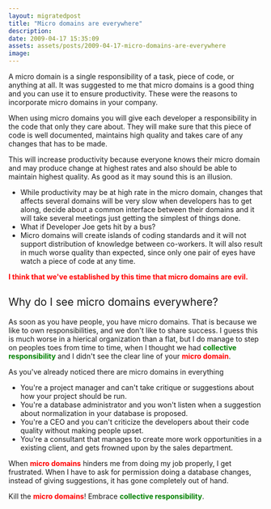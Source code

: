 ```yaml
---
layout: migratedpost
title: "Micro domains are everywhere"
description:
date: 2009-04-17 15:35:09
assets: assets/posts/2009-04-17-micro-domains-are-everywhere
image: 
---
```


A micro domain is a single responsibility of a task, piece of code, or anything at all. It was suggested to me that micro domains is a good thing and you can use it to ensure productivity. These were the reasons to incorporate micro domains in your company.

When using micro domains you will give each developer a responsibility in the code that only they care about. They will make sure that this piece of code is well documented, maintains high quality and takes care of any changes that has to be made.

This will increase productivity because everyone knows their micro domain and may produce change at highest rates and also should be able to maintain highest quality. As good as it may sound this is an illusion.
<ul>
 <li>While productivity may be at high rate in the micro domain, changes that affects several domains will be very slow when developers has to get along, decide about a common interface between their domains and it will take several meetings just getting the simplest of things done.</li>
 <li>What if Developer Joe gets hit by a bus?</li>
 <li> Micro domains will create islands of coding standards and it will not support distribution of knowledge between co-workers. It will also result in much worse quality than expected, since only one pair of eyes have watch a piece of code at any time.</li>
</ul>
<strong><span style="color: #ff0000;">I think that we've established by this time that micro domains are evil. </span></strong>
<h2><span style="font-weight: normal;">Why do I see micro domains everywhere?</span></h2>
As soon as you have people, you have micro domains. That is because we like to own responsibilities, and we don't like to share success. I guess this is much worse in a hierical organization than a flat, but I do manage to step on peoples toes from time to time, when I thought we had <span style="color: #008000;"><strong>collective responsibility</strong></span> and I didn't see the clear line of your <span style="color: #ff0000;"><strong>micro domain</strong></span>.

As you've already noticed there are micro domains in everything
<ul>
 <li>You're a project manager and can't take critique or suggestions about how your project should be run.</li>
 <li>You're a database administrator and you won't listen when a suggestion about normalization in your database is proposed.</li>
 <li>You're a CEO and you can't criticize the developers about their code quality without making people upset.</li>
 <li>You're a consultant that manages to create more work opportunities in a existing client, and gets frowned upon by the sales department.</li>
</ul>
When <span style="color: #ff0000;"><strong>micro domains</strong></span> hinders me from doing my job properly, I get frustrated. When I have to ask for permission doing a database changes, instead of giving suggestions, it has gone completely out of hand.

Kill the <span style="color: #ff0000;"><strong>micro domains</strong></span>!
Embrace <span style="color: #808000;"><strong><span style="color: #008000;">collective responsibility</span></strong></span>.

